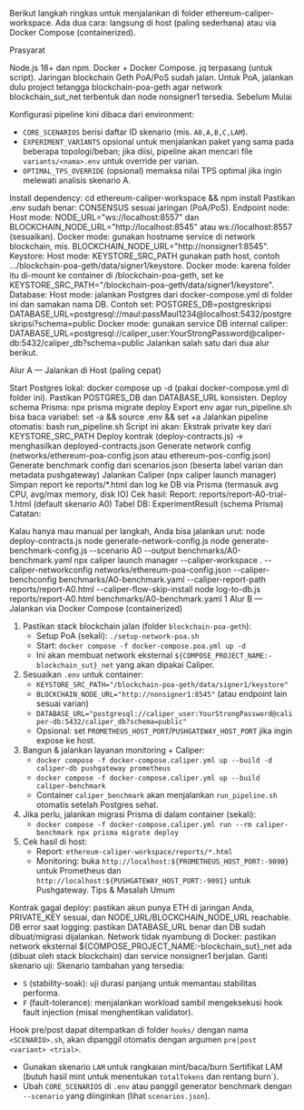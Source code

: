 Berikut langkah ringkas untuk menjalankan di folder ethereum-caliper-workspace. Ada dua cara: langsung di host (paling sederhana) atau via Docker Compose (containerized).

Prasyarat

Node.js 18+ dan npm.
Docker + Docker Compose.
jq terpasang (untuk script).
Jaringan blockchain Geth PoA/PoS sudah jalan. Untuk PoA, jalankan dulu project tetangga blockchain-poa-geth agar network blockchain_sut_net terbentuk dan node nonsigner1 tersedia.
Sebelum Mulai

Konfigurasi pipeline kini dibaca dari environment:
- `CORE_SCENARIOS` berisi daftar ID skenario (mis. `A0,A,B,C,LAM`).
- `EXPERIMENT_VARIANTS` opsional untuk menjalankan paket yang sama pada beberapa topologi/beban; jika diisi, pipeline akan mencari file `variants/<nama>.env` untuk override per varian.
- `OPTIMAL_TPS_OVERRIDE` (opsional) memaksa nilai TPS optimal jika ingin melewati analisis skenario A.

Install dependency: cd ethereum-caliper-workspace && npm install
Pastikan .env sudah benar:
CONSENSUS sesuai jaringan (PoA/PoS).
Endpoint node:
Host mode: NODE_URL="ws://localhost:8557" dan BLOCKCHAIN_NODE_URL="http://localhost:8545" atau ws://localhost:8557 (sesuaikan).
Docker mode: gunakan hostname service di network blockchain, mis. BLOCKCHAIN_NODE_URL="http://nonsigner1:8545".
Keystore:
Host mode: KEYSTORE_SRC_PATH gunakan path host, contoh .../blockchain-poa-geth/data/signer1/keystore.
Docker mode: karena folder itu di-mount ke container di /blockchain-poa-geth, set ke KEYSTORE_SRC_PATH="/blockchain-poa-geth/data/signer1/keystore".
Database:
Host mode: jalankan Postgres dari docker-compose.yml di folder ini dan samakan nama DB. Contoh set:
POSTGRES_DB=postgreskripsi
DATABASE_URL=postgresql://maul:passMaul1234@localhost:5432/postgreskripsi?schema=public
Docker mode: gunakan service DB internal caliper: DATABASE_URL=postgresql://caliper_user:YourStrongPassword@caliper-db:5432/caliper_db?schema=public
Jalankan salah satu dari dua alur berikut.

Alur A — Jalankan di Host (paling cepat)

Start Postgres lokal: docker compose up -d (pakai docker-compose.yml di folder ini). Pastikan POSTGRES_DB dan DATABASE_URL konsisten.
Deploy schema Prisma: npx prisma migrate deploy
Export env agar run_pipeline.sh bisa baca variabel: set -a && source .env && set +a
Jalankan pipeline otomatis:
bash run_pipeline.sh
Script ini akan:
Ekstrak private key dari KEYSTORE_SRC_PATH
Deploy kontrak (deploy-contracts.js) → menghasilkan deployed-contracts.json
Generate network config (networks/ethereum-poa-config.json atau ethereum-pos-config.json)
Generate benchmark config dari scenarios.json (beserta label varian dan metadata pushgateway)
Jalankan Caliper (npx caliper launch manager)
Simpan report ke reports/*.html dan log ke DB via Prisma (termasuk avg CPU, avg/max memory, disk IO)
Cek hasil:
Report: reports/report-A0-trial-1.html (default skenario A0)
Tabel DB: ExperimentResult (schema Prisma)
Catatan:

Kalau hanya mau manual per langkah, Anda bisa jalankan urut:
node deploy-contracts.js
node generate-network-config.js
node generate-benchmark-config.js --scenario A0 --output benchmarks/A0-benchmark.yaml
npx caliper launch manager --caliper-workspace . --caliper-networkconfig networks/ethereum-poa-config.json --caliper-benchconfig benchmarks/A0-benchmark.yaml --caliper-report-path reports/report-A0.html --caliper-flow-skip-install
node log-to-db.js reports/report-A0.html benchmarks/A0-benchmark.yaml 1
Alur B — Jalankan via Docker Compose (containerized)

1. Pastikan stack blockchain jalan (folder `blockchain-poa-geth`):
   - Setup PoA (sekali): `./setup-network-poa.sh`
   - Start: `docker compose -f docker-compose.poa.yml up -d`
   - Ini akan membuat network eksternal `${COMPOSE_PROJECT_NAME:-blockchain_sut}_net` yang akan dipakai Caliper.
2. Sesuaikan `.env` untuk container:
   - `KEYSTORE_SRC_PATH="/blockchain-poa-geth/data/signer1/keystore"`
   - `BLOCKCHAIN_NODE_URL="http://nonsigner1:8545"` (atau endpoint lain sesuai varian)
   - `DATABASE_URL="postgresql://caliper_user:YourStrongPassword@caliper-db:5432/caliper_db?schema=public"`
   - Opsional: set `PROMETHEUS_HOST_PORT`/`PUSHGATEWAY_HOST_PORT` jika ingin expose ke host.
3. Bangun & jalankan layanan monitoring + Caliper:
   - `docker compose -f docker-compose.caliper.yml up --build -d caliper-db pushgateway prometheus`
   - `docker compose -f docker-compose.caliper.yml up --build caliper-benchmark`
   - Container `caliper_benchmark` akan menjalankan `run_pipeline.sh` otomatis setelah Postgres sehat.
4. Jika perlu, jalankan migrasi Prisma di dalam container (sekali):
   - `docker compose -f docker-compose.caliper.yml run --rm caliper-benchmark npx prisma migrate deploy`
5. Cek hasil di host:
   - Report: `ethereum-caliper-workspace/reports/*.html`
   - Monitoring: buka `http://localhost:${PROMETHEUS_HOST_PORT:-9090}` untuk Prometheus dan `http://localhost:${PUSHGATEWAY_HOST_PORT:-9091}` untuk Pushgateway.
Tips & Masalah Umum

Kontrak gagal deploy: pastikan akun punya ETH di jaringan Anda, PRIVATE_KEY sesuai, dan NODE_URL/BLOCKCHAIN_NODE_URL reachable.
DB error saat logging: pastikan DATABASE_URL benar dan DB sudah dibuat/migrasi dijalankan.
Network tidak nyambung di Docker: pastikan network eksternal ${COMPOSE_PROJECT_NAME:-blockchain_sut}_net ada (dibuat oleh stack blockchain) dan service nonsigner1 berjalan.
Ganti skenario uji:
Skenario tambahan yang tersedia:
- `S` (stability-soak): uji durasi panjang untuk memantau stabilitas performa.
- `F` (fault-tolerance): menjalankan workload sambil mengeksekusi hook fault injection (misal menghentikan validator).

Hook pre/post dapat ditempatkan di folder `hooks/` dengan nama `<SCENARIO>.sh`, akan dipanggil otomatis dengan argumen `pre|post <variant> <trial>`.

- Gunakan skenario `LAM` untuk rangkaian mint/baca/burn Sertifikat LAM (butuh hasil mint untuk menentukan `totalTokens` dan rentang burn`).
- Ubah `CORE_SCENARIOS` di `.env` atau panggil generator benchmark dengan `--scenario` yang diinginkan (lihat `scenarios.json`).
